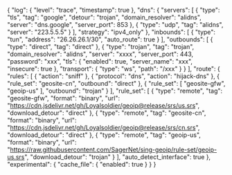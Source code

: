 {
  "log": {
    "level": "trace",
    "timestamp": true
  },
  "dns": {
    "servers": [
      {
        "type": "tls",
        "tag": "google",
        "detour": "trojan",
        "domain_resolver": "alidns",
        "server": "dns.google",
        "server_port": 853
      },
      {
        "type": "udp",
        "tag": "alidns",
        "server": "223.5.5.5"
      }
    ],
    "strategy": "ipv4_only"
  },
  "inbounds": [
    {
      "type": "tun",
      "address": "26.26.26.1/30",
      "auto_route": true
    }
  ],
  "outbounds": [
    {
      "type": "direct",
      "tag": "direct"
    },
    {
      "type": "trojan",
      "tag": "trojan",
      "domain_resolver": "alidns",
      "server": "xxxx",
      "server_port": 443,
      "password": "xxx",
      "tls": {
        "enabled": true,
        "server_name": "xxx",
        "insecure": true
      },
      "transport": {
        "type": "ws",
        "path": "/xxx"
      }
    }
  ],
  "route": {
    "rules": [
      {
        "action": "sniff"
      },
      {
        "protocol": "dns",
        "action": "hijack-dns"
      },
      {
        "rule_set": "geosite-cn",
        "outbound": "direct"
      },
      {
        "rule_set": [
          "geosite-gfw",
          "geoip-us"
        ],
        "outbound": "trojan"
      }
    ],
    "rule_set": [
      {
        "type": "remote",
        "tag": "geosite-gfw",
        "format": "binary",
        "url": "https://cdn.jsdelivr.net/gh/Loyalsoldier/geoip@release/srs/us.srs",
        "download_detour": "direct"
      },
      {
        "type": "remote",
        "tag": "geosite-cn",
        "format": "binary",
        "url": "https://cdn.jsdelivr.net/gh/Loyalsoldier/geoip@release/srs/cn.srs",
        "download_detour": "direct"
      },
      {
        "type": "remote",
        "tag": "geoip-us",
        "format": "binary",
        "url": "https://raw.githubusercontent.com/SagerNet/sing-geoip/rule-set/geoip-us.srs",
        "download_detour": "trojan"
      }
    ],
    "auto_detect_interface": true
  },
  "experimental": {
    "cache_file": {
      "enabled": true
    }
  }
}
